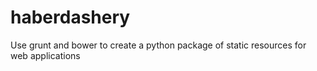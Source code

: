 haberdashery
============

Use grunt and bower to create a python package of static resources for web applications
